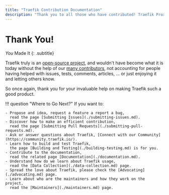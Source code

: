```yaml
---
title: "Traefik Contribution Documentation"
description: "Thank you to all those who have contributed! Traefik Proxy is an open-source project that thrives with the support of our passionate community."
---
```


# Thank You!

_You_ Made It
{: .subtitle}

Traefik truly is an [open-source project](https://github.com/traefik/traefik/),
and wouldn't have become what it is today without the help of our [many contributors](https://github.com/traefik/traefik/graphs/contributors),
not accounting for people having helped with issues, tests, comments, articles, ... or just enjoying it and letting others know.

So once again, thank you for your invaluable help on making Traefik such a good product.

!!! question "Where to Go Next?"
    If you want to:

    - Propose and idea, request a feature a report a bug,
      read the page [Submitting Issues](./submitting-issues.md).
    - Discover how to make an efficient contribution,
      read the page [Submitting Pull Requests](./submitting-pull-requests.md).
    - Ask or answer questions about Traefik, [Connect with our Community] (https://community.traefik.io/).   
    - Learn how to build and test Traefik,
      the page [Building and Testing](./building-testing.md) is for you.
    - Contribute to the documentation,
      read the related page [Documentation](./documentation.md).
    - Understand how do we learn about Traefik usage,
      read the [Data Collection](./data-collection.md) page.
    - Spread the love about Traefik, please check the [Advocating](./advocating.md) page.
    - Learn about who are the maintainers and how they work on the project,
      read the [Maintainers](./maintainers.md) page.
